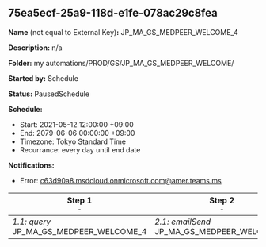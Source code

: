 ## 75ea5ecf-25a9-118d-e1fe-078ac29c8fea

**Name** (not equal to External Key)**:** JP_MA_GS_MEDPEER_WELCOME_4

**Description:** n/a

**Folder:** my automations/PROD/GS/JP_MA_GS_MEDPEER_WELCOME/

**Started by:** Schedule

**Status:** PausedSchedule

**Schedule:**

* Start: 2021-05-12 12:00:00 +09:00
* End: 2079-06-06 00:00:00 +09:00
* Timezone: Tokyo Standard Time
* Recurrance: every day until end date

**Notifications:**

* Error: c63d90a8.msdcloud.onmicrosoft.com@amer.teams.ms

| Step 1<br>_<small>-</small>_ | Step 2<br>_<small>-</small>_ | Step 3<br>_<small>-</small>_ |
| --- | --- | --- |
| _1.1: query_<br>JP_MA_GS_MEDPEER_WELCOME_4 | _2.1: emailSend_<br>JP_MA_GS_MEDPEER_WELCOME_4 | _3.1: query_<br>JP_MA_GS_MEDPEER_WELCOME_Update_SentFlg4 |
